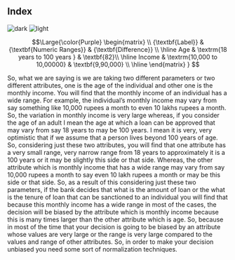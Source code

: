 ## Index
![dark](https://user-images.githubusercontent.com/12748752/141935752-90492d2e-7904-4f9f-a5a1-c4e59ddc3a33.png)
![light](https://user-images.githubusercontent.com/12748752/141935760-406edb8f-cb9b-4e30-9b69-9153b52c28b4.png)

$$\Large{\color{Purple}
\begin{matrix}
\\ {\textbf{Label}} & {\textbf{Numeric Ranges}} & {\textbf{Difference}} \\ 
\hline
Age                  & \textrm{18 years to 100 years } &  \textbf{82}\\ 
\hline
Income               &  \textrm{10,000 to 10,00000}  &  \textbf{9,90,000} \\ 
\hline
\end{matrix}
}
$$

So, what we are saying is we are taking two different parameters or two different attributes, one is the age of the individual and other one is the monthly income. You will find that the monthly income of an individual has a wide range. For example, the individual’s monthly income may vary from say something like 10,000 rupees a month to even 10 lakhs rupees a month. So, the variation in monthly income is very large whereas, if you consider the age of an adult I mean the age at which a loan can be approved that may vary from say 18 years to may be 100 years. I mean it is very, very optimistic that if we assume that a person lives beyond 100 years of age. So, considering just these two attributes, you will find that one attribute has a very small range, very narrow range from 18 years to approximately it is a 100 years or it may be slightly this side or that side. Whereas, the other attribute which is monthly income that has a wide range may vary from say 10,000 rupees a month to say even 10 lakh rupees a month or may be this side or that side. So, as a result of this considering just these two parameters, if the bank decides that what is the amount of loan or the what is the tenure of loan that can be sanctioned to an individual you will find that because this monthly income has a wide range in most of the cases, the decision will be biased by the attribute which is monthly income because this is many times larger than the other attribute which is age. So, because in most of the time that your decision is going to be biased by an attribute whose values are very large or the range is very large compared to the values and range of other attributes. So, in order to make your decision unbiased you need some sort of normalization techniques.
